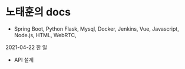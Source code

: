 # 노태훈의 docs

* Spring Boot, Python Flask, Mysql, Docker, Jenkins, Vue, Javascript, Node.js, HTML, WebRTC, 



2021-04-22 한 일

* API 설계